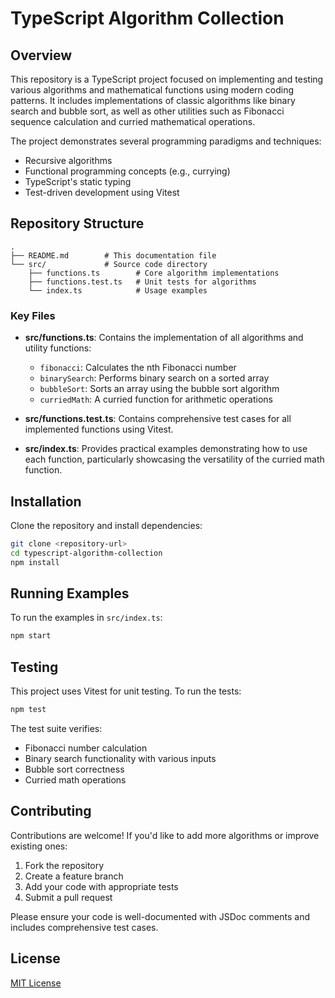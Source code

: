 # TypeScript Algorithm Collection

## Overview

This repository is a TypeScript project focused on implementing and testing various algorithms and mathematical functions using modern coding patterns. It includes implementations of classic algorithms like binary search and bubble sort, as well as other utilities such as Fibonacci sequence calculation and curried mathematical operations.

The project demonstrates several programming paradigms and techniques:
- Recursive algorithms
- Functional programming concepts (e.g., currying)
- TypeScript's static typing
- Test-driven development using Vitest

## Repository Structure

```
.
├── README.md        # This documentation file
└── src/             # Source code directory
    ├── functions.ts        # Core algorithm implementations
    ├── functions.test.ts   # Unit tests for algorithms
    └── index.ts            # Usage examples
```

### Key Files

- **src/functions.ts**: Contains the implementation of all algorithms and utility functions:
  - `fibonacci`: Calculates the nth Fibonacci number
  - `binarySearch`: Performs binary search on a sorted array
  - `bubbleSort`: Sorts an array using the bubble sort algorithm
  - `curriedMath`: A curried function for arithmetic operations

- **src/functions.test.ts**: Contains comprehensive test cases for all implemented functions using Vitest.

- **src/index.ts**: Provides practical examples demonstrating how to use each function, particularly showcasing the versatility of the curried math function.

## Installation

Clone the repository and install dependencies:

```bash
git clone <repository-url>
cd typescript-algorithm-collection
npm install
```

## Running Examples

To run the examples in `src/index.ts`:

```bash
npm start
```

## Testing

This project uses Vitest for unit testing. To run the tests:

```bash
npm test
```

The test suite verifies:
- Fibonacci number calculation
- Binary search functionality with various inputs
- Bubble sort correctness
- Curried math operations

## Contributing

Contributions are welcome! If you'd like to add more algorithms or improve existing ones:

1. Fork the repository
2. Create a feature branch
3. Add your code with appropriate tests
4. Submit a pull request

Please ensure your code is well-documented with JSDoc comments and includes comprehensive test cases.

## License

[MIT License](LICENSE)
